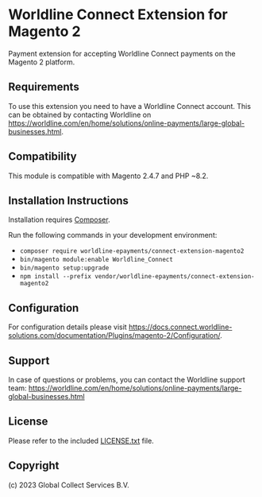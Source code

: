 # Worldline Connect Extension for Magento 2

Payment extension for accepting Worldline Connect payments on the Magento 2 platform.

## Requirements

To use this extension you need to have a Worldline Connect account. This can be obtained by contacting Worldline on <https://worldline.com/en/home/solutions/online-payments/large-global-businesses.html>.

## Compatibility

This module is compatible with Magento 2.4.7 and PHP ~8.2.

## Installation Instructions

Installation requires [Composer](https://getcomposer.org).

Run the following commands in your development environment:
* `composer require worldline-epayments/connect-extension-magento2`
* `bin/magento module:enable Worldline_Connect`
* `bin/magento setup:upgrade`
* `npm install --prefix vendor/worldline-epayments/connect-extension-magento2`

## Configuration

For configuration details please visit <https://docs.connect.worldline-solutions.com/documentation/Plugins/magento-2/Configuration/>.

## Support

In case of questions or problems, you can contact the Worldline support team: <https://worldline.com/en/home/solutions/online-payments/large-global-businesses.html>

## License

Please refer to the included [LICENSE.txt](LICENSE.txt) file.

## Copyright

(c) 2023 Global Collect Services B.V.

